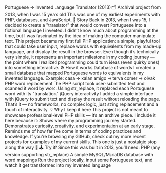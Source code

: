 Portuguese → Invented Language Translator (2013)
🗂️ Archival project from 2013, when I was 15 years old
This was one of my earliest experiments with PHP, databases, and JavaScript.
📖 Story
Back in 2013, when I was 15, I decided to create a "translator" that would convert Portuguese into a fictional language I invented.
I didn’t know much about programming at the time, but I was fascinated by the idea of making the computer manipulate text. This project became my first full PHP application: a simple, playful tool that could take user input, replace words with equivalents from my made-up language, and display the result in the browser.
Even though it’s technically very simple, it represents an important milestone in my coding journey — the point where I realized programming could turn ideas (even quirky ones) into something interactive.
⚙️ How it works
Database of words
I created a small database that mapped Portuguese words to equivalents in my invented language.
Example:
casa → xalan
amigo → terva
comer → olvak
PHP word replacement
The PHP script took user-submitted text and scanned it word by word.
Using str_replace, it replaced each Portuguese word with its "translation."
jQuery interactivity
I added a simple interface with jQuery to submit text and display the result without reloading the page.
That’s it — no frameworks, no complex logic, just string replacement and a touch of interactivity.
💡 Why I keep it here
This project is not meant to showcase professional-level PHP skills — it’s an archive piece.
I include it here because it:
Shows where my programming journey started.
Demonstrates curiosity, creativity, and experimentation at an early stage.
Reminds me of how far I’ve come in terms of coding practices and knowledge.
If you’re browsing my GitHub, check out my more recent projects for examples of my current skills. This one is just a nostalgic stop along the way 🚀
🕹️ Try it?
Since this was built in 2013, you’ll need:
PHP (any version supporting str_replace)
A simple MySQL/MariaDB database with word mappings
Run the project locally, input some Portuguese text, and watch it get transformed into my invented language.
